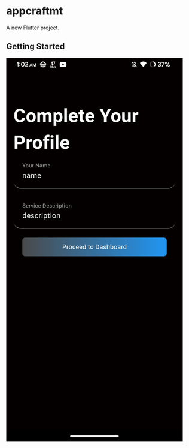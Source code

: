 # appcraftmt

A new Flutter project.

## Getting Started

![Create Profile](https://raw.githubusercontent.com/4ayyappadasks/appcraft/c3428f9be5c11483453839d93a0c8819094ea428/gitimg/create%20profile.jpg)

